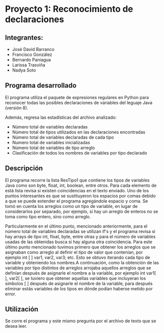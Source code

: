# Proyecto 1: Reconocimiento de declaraciones

## Integrantes: 


* José David Barranco 
* Francisco González
* Bernardo Paniagua
* Larissa Trasviña
* Nadya Soto

## Programa desarrollado

El programa utiliza el paquete de expresiones regulares en Python para reconocer todas las posibles declaraciones de variables del leguaje Java (versión 8). 

Además, regresa las estadísticas del archivo analizado:

* Número total de variables declaradas
* Número total de tipos utilizados en las declaraciones encontradas
* Número total de variables declaradas de cada tipo
* Numero total de variables inicializadas
* Número total de variables de tipo arreglo
* Clasificación de todos los nombres de variables por tipo declarado

## Descripción
El programa recorre la lista ResTipo1 que contiene los tipos de variables Java como son byte, float, int, boolean, entre otros. Para cada elemento de está lista revisa si existen coincidencias en el texto enviado. 
Uno de los puntos interesantes es que se sustituyeron los espacios por comas debido a que se puede extender el programa agregándole espacio y coma. 
Se tomó en cuenta los arreglos como un tipo de variable, en lugar de considerarlos por separado, por ejemplo, si hay un arreglo de enteros no se toma como tipo entero, sino como arreglo.

Particularmente en el último punto, mencionado anteriormente, para el número total de variables declaradas se utilizan if's y el programa revisa si hay arrays de tipo int, float, byte, entre otras y para el número de variables usadas de las obtenidas busca si hay alguna otra coincidencia. Para este último punto mencionado tuvimos primero que obtener los arreglos que se asignaban como arreglo al definir el tipo de valor que contenían, por ejemplo int [ ] var1, var2, var3; etc.
Esto se obtuvo iterando cada tipo de variable y obteniendo los nombres.A continuación, como la obtención de las variables por tipo distintos de arreglos arrojaba aquellos arreglos que se definían después de asignarle el nombre a la variable, por ejemplo int var1[ ], var2[ ], se tuviero que obtener aquellas variables que incluyeran los símbolos [ ] después de asignarle el nombre de la variable, para después eliminar estás variables de los tipos en dónde podían haberse metido por error.

## Utilización

Se corre el programa y este mismo pregunta por el archivo de texto que se desea leer. 



